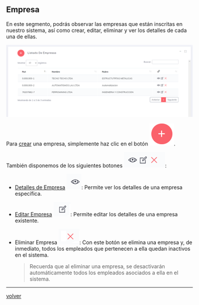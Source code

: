 
## Empresa

En este segmento, podrás observar las empresas que están inscritas en nuestro sistema, así como crear, editar, eliminar y ver los detalles de cada una de ellas.

![EmpresasCrud](../img/Empresas1.png)

Para [crear](./crear.md) una empresa, simplemente haz clic en el botón ![crear](../img/EmpresasCrear.png).

También disponemos de los siguientes botones ![crud](../img/crudbtns.png):

* [Detalles de Empresa](./Details.md) ![detalles](../img/detailsbtn.png): Permite ver los detalles de una empresa específica.
* [Editar Empresa](./edit.md) ![edit](../img/editbtn.png): Permite editar los detalles de una empresa existente.
* Eliminar Empresa ![delete](../img/detelebtn.png): Con este botón se elimina una empresa y, de inmediato, todos los empleados que pertenecen a ella quedan inactivos en el sistema.

    > Recuerda que al eliminar una empresa, se desactivarán automáticamente todos los empleados asociados a ella en el sistema.

--- 

[volver](./index.md)